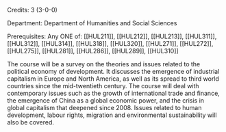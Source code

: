 Credits: 3 (3-0-0)

Department: Department of Humanities and Social Sciences

Prerequisites: Any ONE of: [[HUL211]], [[HUL212]], [[HUL213]], [[HUL311]], [[HUL312]], [[HUL314]], [[HUL318]], [[HUL320]], [[HUL271]], [[HUL272]], [[HUL275]], [[HUL281]], [[HUL286]], [[HUL289]], [[HUL310]]

The course will be a survey on the theories and issues related to the political economy of development. It discusses the emergence of industrial capitalism in Europe and North America, as well as its spread to third world countries since the mid-twentieth century. The course will deal with contemporary issues such as the growth of international trade and finance, the emergence of China as a global economic power, and the crisis in global capitalism that deepened since 2008. Issues related to human development, labour rights, migration and environmental sustainability will also be covered.